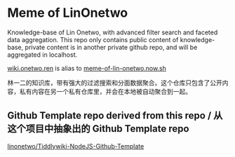 # Meme of LinOnetwo

Knowledge-base of Lin Onetwo, with advanced filter search and faceted data aggregation. This repo only contains public content of knowledge-base, private content is in another private github repo, and will be aggregated in localhost.

[wiki.onetwo.ren](https://wiki.onetwo.ren/) is alias to [meme-of-lin-onetwo.now.sh](https://meme-of-lin-onetwo.now.sh/)

林一二的知识库，带有强大的过滤搜索和分面数据聚合。这个仓库只包含了公开内容，私有内容在另一个私有仓库里，并会在本地被自动聚合到一起。

## Github Template repo derived from this repo / 从这个项目中抽象出的 Github Template repo

[linonetwo/Tiddlywiki-NodeJS-Github-Template](https://github.com/linonetwo/Tiddlywiki-NodeJS-Github-Template)
